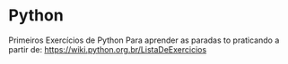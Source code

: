# Python
Primeiros Exercícios de Python
Para aprender as paradas to praticando a partir de:
https://wiki.python.org.br/ListaDeExercicios
